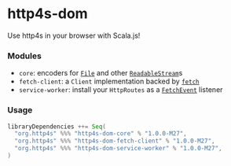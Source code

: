 # http4s-dom

Use http4s in your browser with Scala.js!

### Modules

* `core`: encoders for [`File`](https://developer.mozilla.org/en-US/docs/Web/API/File) and other [`ReadableStream`](https://developer.mozilla.org/en-US/docs/Web/API/ReadableStream)s
* `fetch-client`: a `Client` implementation backed by [`fetch`](https://developer.mozilla.org/en-US/docs/Web/API/Fetch_API)
* `service-worker`: install your `HttpRoutes` as a [`FetchEvent`](https://developer.mozilla.org/en-US/docs/Web/API/FetchEvent) listener

### Usage

```sbt
libraryDependencies ++= Seq(
  "org.http4s" %%% "http4s-dom-core" % "1.0.0-M27",
  "org.http4s" %%% "http4s-dom-fetch-client" % "1.0.0-M27",
  "org.http4s" %%% "http4s-dom-service-worker" % "1.0.0-M27",
)
```
